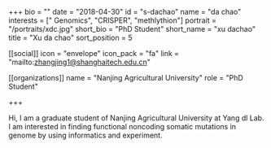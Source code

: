 +++
bio = ""
date = "2018-04-30"
id = "s-dachao"
name = "da chao"
interests = [" Genomics", "CRISPER", "methlythion"]
portrait = "/portraits/xdc.jpg"
short_bio = "PhD Student"
short_name = "xu dachao"
title = "Xu da chao"
sort_position = 5

[[social]]
    icon = "envelope"
    icon_pack = "fa"
    link = "mailto:zhangjing1@shanghaitech.edu.cn"

[[organizations]]
    name = "Nanjing Agricultural University"
    role = "PhD Student"

+++

Hi, I am a graduate student of Nanjing Agricultural University at Yang dl Lab. I am interested in finding functional noncoding somatic mutations in genome by using informatics and experiment.
